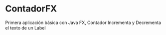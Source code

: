 # ContadorFX
Primera aplicación básica con Java FX, Contador Incrementa y Decrementa el texto de un Label
